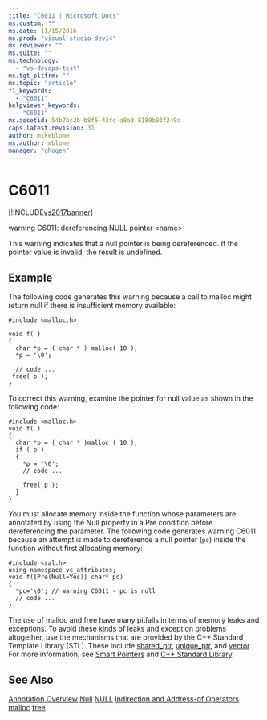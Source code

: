 ```yaml
---
title: "C6011 | Microsoft Docs"
ms.custom: ""
ms.date: 11/15/2016
ms.prod: "visual-studio-dev14"
ms.reviewer: ""
ms.suite: ""
ms.technology:
  - "vs-devops-test"
ms.tgt_pltfrm: ""
ms.topic: "article"
f1_keywords:
  - "C6011"
helpviewer_keywords:
  - "C6011"
ms.assetid: 54b7bc2b-b8f5-43fc-a9a3-8189b03f249a
caps.latest.revision: 31
author: mikeblome
ms.author: mblome
manager: "ghogen"
---
```

# C6011
[!INCLUDE[vs2017banner](../includes/vs2017banner.md)]

warning C6011: dereferencing NULL pointer \<name>

 This warning indicates that a null pointer is being dereferenced. If the pointer value is invalid, the result is undefined.

## Example
 The following code generates this warning because a call to malloc might return null if there is insufficient memory available:

```
#include <malloc.h>

void f( )
{
  char *p = ( char * ) malloc( 10 );
  *p = '\0';

  // code ...
 free( p );
}
```

 To correct this warning, examine the pointer for null value as shown in the following code:

```
#include <malloc.h>
void f( )
{
  char *p = ( char * )malloc ( 10 );
  if ( p )
  {
    *p = '\0';
    // code ...

    free( p );
  }
}
```

 You must allocate memory inside the function whose parameters are annotated by using the Null property in a Pre condition before dereferencing the parameter. The following code generates warning C6011 because an attempt is made to dereference a null pointer (`pc`) inside the function without first allocating memory:

```
#include <sal.h>
using namespace vc_attributes;
void f([Pre(Null=Yes)] char* pc)
{
  *pc='\0'; // warning C6011 - pc is null
  // code ...
}
```

 The use of malloc and free have many pitfalls in terms of memory leaks and exceptions. To avoid these kinds of leaks and exception problems altogether, use the mechanisms that are provided by the C++ Standard Template Library (STL). These include [shared_ptr](http://msdn.microsoft.com/library/1469fc51-c658-43f1-886c-f4530dd84860), [unique_ptr](http://msdn.microsoft.com/library/acdf046b-831e-4a4a-83aa-6d4ee467db9a), and [vector](http://msdn.microsoft.com/library/c1431ad8-c0b6-4dbb-89c4-5f651e432d7f). For more information, see [Smart Pointers](http://msdn.microsoft.com/library/909ef870-904c-49b6-b8cd-e9d0b7dc9435) and [C++ Standard Library](http://msdn.microsoft.com/library/a37d3ba3-58af-47c7-9ee2-441ccd7b77ee).

## See Also
 [Annotation Overview](http://msdn.microsoft.com/2345380e-2eeb-4107-907f-6e8b809c2643)
 [Null](http://msdn.microsoft.com/632f3684-60a0-45be-aeb1-be1521e94d88)
 [NULL](http://msdn.microsoft.com/library/f9aac2a0-4f79-423f-8738-a76dccc0b1c3)
 [Indirection and Address-of Operators](http://msdn.microsoft.com/library/10d62b00-12ba-4ea9-a2d5-09ac29ca2232)
 [malloc](http://msdn.microsoft.com/library/144fcee2-be34-4a03-bb7e-ed6d4b99eea0)
 [free](http://msdn.microsoft.com/library/74ded9cf-1863-432e-9306-327a42080bb8)
